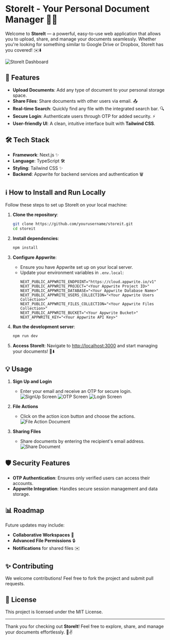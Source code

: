 # StoreIt - Your Personal Document Manager 🏢✨

Welcome to **StoreIt** — a powerful, easy-to-use web application that allows you to upload, share, and manage your documents seamlessly. Whether you're looking for something similar to Google Drive or Dropbox, StoreIt has you covered! ✉️⬇️

![StoreIt Dashboard](https://github.com/user-attachments/assets/3e294dae-9da7-4eed-86cb-7bb7601fc512)

## 🚀 Features
- **Upload Documents**: Add any type of document to your personal storage space.
- **Share Files**: Share documents with other users via email. 📤
- **Real-time Search**: Quickly find any file with the integrated search bar. 🔍
- **Secure Login**: Authenticate users through OTP for added security. ⚡️
- **User-friendly UI**: A clean, intuitive interface built with **Tailwind CSS**.

## 🛠️ Tech Stack
- **Framework**: Next.js ✨
- **Language**: TypeScript 🛠️
- **Styling**: Tailwind CSS ✨
- **Backend**: Appwrite for backend services and authentication 🗑️

## ℹ️ How to Install and Run Locally
Follow these steps to set up StoreIt on your local machine:

1. **Clone the repository**:
   ```bash
   git clone https://github.com/yourusername/storeit.git
   cd storeit
   ```

2. **Install dependencies**:
   ```bash
   npm install
   ```

3. **Configure Appwrite**:
   - Ensure you have Appwrite set up on your local server.
   - Update your environment variables in `.env.local`:
     ```env
     NEXT_PUBLIC_APPWRITE_ENDPOINT="https://cloud.appwrite.io/v1"  
     NEXT_PUBLIC_APPWRITE_PROJECT="<Your Appwrite Project ID>"  
     NEXT_PUBLIC_APPWRITE_DATABASE="<Your Appwrite Database Name>"  
     NEXT_PUBLIC_APPWRITE_USERS_COLLECTION="<Your Appwrite Users Collection>"  
     NEXT_PUBLIC_APPWRITE_FILES_COLLECTION="<Your Appwrite Files Collection>"  
     NEXT_PUBLIC_APPWRITE_BUCKET="<Your Appwrite Bucket>"  
     NEXT_APPWRITE_KEY="<Your Appwrite API Key>"

     ```

4. **Run the development server**:
   ```bash
   npm run dev
   ```

5. **Access StoreIt**:
   Navigate to [http://localhost:3000](http://localhost:3000) and start managing your documents! 📝⬇️

## 💡 Usage
1. **Sign Up and Login**
   - Enter your email and receive an OTP for secure login.
![SignUp Screen](https://github.com/user-attachments/assets/69607580-4e87-4a04-b557-7025e107cce0)
![OTP Screen](https://github.com/user-attachments/assets/ce2228eb-ba20-462e-bfd6-8ba2ff932e37)
![Login Screen](https://github.com/user-attachments/assets/d32d9878-ea1e-4767-b355-1f4a17414c6d)





2. **File Actions**
   - Click on the action icon button and choose the actions.
   ![File Action Document](https://github.com/user-attachments/assets/8dd2f9e1-37f7-496f-85b6-f60502626dc4)


3. **Sharing Files**
   - Share documents by entering the recipient's email address.
   ![Share Document](https://github.com/user-attachments/assets/a28d49c7-e750-4172-9992-41d09c7e49af)


## 🛡️ Security Features
- **OTP Authentication**: Ensures only verified users can access their accounts.
- **Appwrite Integration**: Handles secure session management and data storage.

## 📊 Roadmap
Future updates may include:
- **Collaborative Workspaces** 🔧
- **Advanced File Permissions** 🔒
- **Notifications** for shared files ✉️

## ✨ Contributing
We welcome contributions! Feel free to fork the project and submit pull requests.

## 📍 License
This project is licensed under the MIT License.

---

Thank you for checking out **StoreIt**! Feel free to explore, share, and manage your documents effortlessly. 📄✌️
